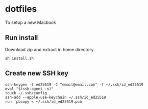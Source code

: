 # dotfiles
To setup a new Macbook

## Run install
Download zip and extract in home directory.

```
sh install.sh
```


## Create new SSH key
```
ssh-keygen -t ed25519 -C "email@email.com" -f ~/.ssh/id_ed25519
eval "$(ssh-agent -s)"
touch ~/.ssh/config
ssh-add --apple-use-keychain ~/.ssh/id_ed25519
run 'pbcopy < ~/.ssh/id_ed25519.pub
```

